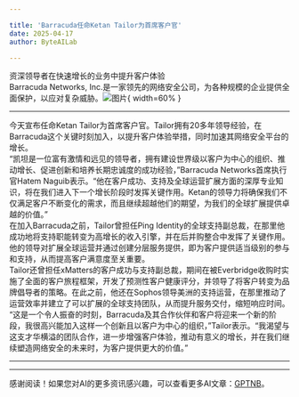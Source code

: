 ```yaml
---

title: 'Barracuda任命Ketan Tailor为首席客户官'
date: 2025-04-17
author: ByteAILab

---
```


资深领导者在快速增长的业务中提升客户体验  
Barracuda Networks, Inc.是一家领先的网络安全公司，为各种规模的企业提供全面保护，以应对复杂威胁。![图片](https://ai-techpark.com/wp-content/uploads/Barracuda-Appoints.jpg){ width=60% }

---
今天宣布任命Ketan Tailor为首席客户官。Tailor拥有20多年领导经验，在Barracuda这个关键时刻加入，以提升客户体验举措，同时加速其网络安全平台的增长。  
“凯坦是一位富有激情和远见的领导者，拥有建设世界级以客户为中心的组织、推动增长、促进创新和培养长期忠诚度的成功经验，”Barracuda Networks首席执行官Hatem Naguib表示。“他在客户成功、支持及全球运营扩展方面的深厚专业知识，将在我们进入下一个增长阶段时发挥关键作用。Ketan的领导力将确保我们不仅满足客户不断变化的需求，而且继续超越他们的期望，为我们的全球扩展提供卓越的价值。”  
在加入Barracuda之前，Tailor曾担任Ping Identity的全球支持副总裁，在那里他成功地将支持职能转变为高增长的收入引擎，并在后并购整合中发挥了关键作用。他的领导对扩展全球运营并通过创建分层服务提供，即为客户提供适当级别的参与和支持，从而提高客户满意度至关重要。  
Tailor还曾担任xMatters的客户成功与支持副总裁，期间在被Everbridge收购时实施了全面的客户旅程框架，开发了预测性客户健康评分，并领导了将客户转变为品牌倡导者的策略。在此之前，他还在Sophos领导美洲的支持运营，在那里推动了运营效率并建立了可以扩展的全球支持团队，从而提升服务交付，缩短响应时间。  
“这是一个令人振奋的时刻，Barracuda及其合作伙伴和客户将迎来一个新的阶段，我很高兴能加入这样一个创新且以客户为中心的组织，”Tailor表示。“我渴望与这支才华横溢的团队合作，进一步增强客户体验，推动有意义的增长，并在我们继续塑造网络安全的未来时，为客户提供更大的价值。”  

---  
---
感谢阅读！如果您对AI的更多资讯感兴趣，可以查看更多AI文章：[GPTNB](https://gptnb.com)。
